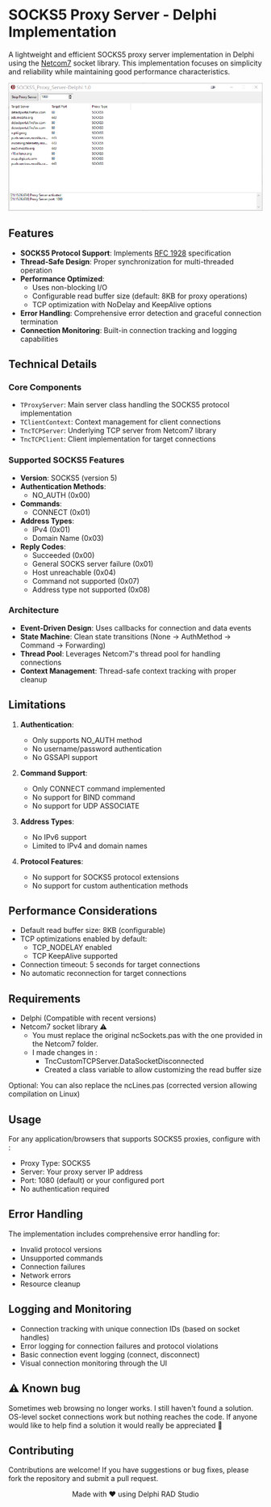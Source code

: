 # SOCKS5 Proxy Server - Delphi Implementation

A lightweight and efficient SOCKS5 proxy server implementation in Delphi using the [Netcom7](https://github.com/DelphiBuilder/NetCom7) socket library. This implementation focuses on simplicity and reliability while maintaining good performance characteristics.

<p align="center">
  <img src="demo.png" alt="Screenshot of Process Demoter" style="max-width:100%; height:auto;">
</p>

## Features

- **SOCKS5 Protocol Support**: Implements [RFC 1928](https://datatracker.ietf.org/doc/html/rfc1928) specification
- **Thread-Safe Design**: Proper synchronization for multi-threaded operation
- **Performance Optimized**: 
  - Uses non-blocking I/O
  - Configurable read buffer size (default: 8KB for proxy operations)
  - TCP optimization with NoDelay and KeepAlive options
- **Error Handling**: Comprehensive error detection and graceful connection termination
- **Connection Monitoring**: Built-in connection tracking and logging capabilities

## Technical Details

### Core Components

- `TProxyServer`: Main server class handling the SOCKS5 protocol implementation
- `TClientContext`: Context management for client connections
- `TncTCPServer`: Underlying TCP server from Netcom7 library
- `TncTCPClient`: Client implementation for target connections

### Supported SOCKS5 Features

- **Version**: SOCKS5 (version 5)
- **Authentication Methods**:
  - NO_AUTH (0x00)
- **Commands**:
  - CONNECT (0x01)
- **Address Types**:
  - IPv4 (0x01)
  - Domain Name (0x03)
- **Reply Codes**: 
   - Succeeded (0x00)
   - General SOCKS server failure (0x01)
   - Host unreachable (0x04)
   - Command not supported (0x07)
   - Address type not supported (0x08)

### Architecture

- **Event-Driven Design**: Uses callbacks for connection and data events
- **State Machine**: Clean state transitions (None → AuthMethod → Command → Forwarding)
- **Thread Pool**: Leverages Netcom7's thread pool for handling connections
- **Context Management**: Thread-safe context tracking with proper cleanup

## Limitations

1. **Authentication**:
   - Only supports NO_AUTH method
   - No username/password authentication
   - No GSSAPI support

2. **Command Support**:
   - Only CONNECT command implemented
   - No support for BIND command
   - No support for UDP ASSOCIATE

3. **Address Types**:
   - No IPv6 support
   - Limited to IPv4 and domain names

4. **Protocol Features**:
   - No support for SOCKS5 protocol extensions
   - No support for custom authentication methods

## Performance Considerations

- Default read buffer size: 8KB (configurable)
- TCP optimizations enabled by default:
  - TCP_NODELAY enabled
  - TCP KeepAlive supported
- Connection timeout: 5 seconds for target connections
- No automatic reconnection for target connections

## Requirements

- Delphi (Compatible with recent versions)
- Netcom7 socket library ⚠️
   - You must replace the original ncSockets.pas with the one provided in the Netcom7 folder.
   - I made changes in :
      - TncCustomTCPServer.DataSocketDisconnected
      - Created a class variable to allow customizing 
the read buffer size

Optional: You can also replace the ncLines.pas (corrected version allowing compilation on Linux)

## Usage

For any application/browsers that supports SOCKS5 proxies, configure with :

- Proxy Type: SOCKS5
- Server: Your proxy server IP address
- Port: 1080 (default) or your configured port
- No authentication required


## Error Handling

The implementation includes comprehensive error handling for:
- Invalid protocol versions
- Unsupported commands
- Connection failures
- Network errors
- Resource cleanup

## Logging and Monitoring

- Connection tracking with unique connection IDs (based on socket handles)
- Error logging for connection failures and protocol violations
- Basic connection event logging (connect, disconnect)
- Visual connection monitoring through the UI

## ⚠️ Known bug

Sometimes web browsing no longer works. I still haven't found a solution.
OS-level socket connections work but nothing reaches the code.
If anyone would like to help find a solution it would really be appreciated 🙏


## Contributing

Contributions are welcome! If you have suggestions or bug fixes, please fork the repository and submit a pull request.

<p align="center">Made with ❤️ using Delphi RAD Studio</p>




